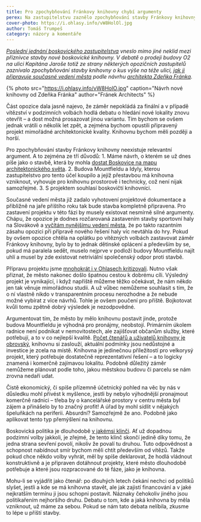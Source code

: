 ```yaml
---
title: Pro zpochybňování Fránkovy knihovny chybí argumenty
perex: Na zastupitelstvu zaznělo zpochybňování stavby Fránkovy knihovny. Podle Tomáše Trumpeše už máme debatu o knihovně za sebou. Teď chceme slyšet, kdy se konečně postaví.
cover-photo: https://i.ohlasy.info/vW8HolOl.jpg
author: Tomáš Trumpeš
category: názory a komentáře
---
```


*[Poslední jednání boskovického zastupitelstva](http://www.ohlasy.info/clanky/2018/04/zastupitelstvo.html) vneslo mimo jiné neklid mezi příznivce stavby nové boskovické knihovny. V debatě o prodeji budovy O2 na ulici Kapitána Jaroše totiž ze strany některých opozičních zastupitelů zaznívalo zpochybňování stavby knihovny o kus výše na téže ulici, [jak ji připravuje současné vedení města](http://www.ohlasy.info/clanky/2017/03/knihovna-zzn.html) podle návrhu [architekta Zdeňka Fránka](http://www.ohlasy.info/clanky/2017/10/rozhovor-franek.html).*

{% photo src="https://i.ohlasy.info/vW8HolO.jpg" caption="Návrh nové knihovny od Zdeňka Fránka" author="Fránek Architects" %}

Část opozice dala jasně najevo, že záměr nepokládá za finální a v případě vítězství v podzimních volbách hodlá debatu o hledání nové lokality znovu otevřít – a dost možná prosazovat jinou variantu. Tím bychom se ovšem jednak vrátili o několik let zpět, a zejména bychom opustili připravený projekt mimořádné architektonické kvality. Knihovnu bychom měli později a horší.

Pro zpochybňování stavby Fránkovy knihovny neexistuje relevantní argument. A to zejména ze tří důvodů: 1. Máme návrh, o kterém se už dnes píše jako o stavbě, která by mohla [dostat Boskovice na mapu architektonického světa](https://ego.ihned.cz/c1-66134420-pro-ctivo-do-kotelny-prodejny-potravin-nebo-hradu-knihovny-patri-v-cesku-k-tomu-nejzajimavejsimu-co-se-v-architekture-objevuje). 2. Budova Mountfieldu a Idyly, kterou zastupitelstvo pro tento účel koupilo a jejíž přestavbou má knihovna vzniknout, vyhovuje pro knihovnu prostorově i technicky, což není nijak samozřejmé. 3. S projektem souhlasí boskovičtí knihovníci.

Současné vedení města již zadalo vyhotovení projektové dokumentace a přibližně na jaře příštího roku tak bude stavba kompletně připravena. Pro zastavení projektu v této fázi by musely existovat nesmírně silné argumenty. Chápu, že opozice je dodnes rozčarovaná zastavením stavby sportovní haly na Slovákově a [vyčítám nynějšímu vedení města](http://www.ohlasy.info/clanky/2018/03/ostudna-hala.html), že po takto razantním zásahu opozici při přípravě nového řešení haly víc nevtáhla do hry. Pokud by ovšem opozice chtěla na oplátku po vítězných volbách zastavovat záměr Fránkovy knihovny, bylo by to jednak dětinské oplácení a především by se, pokud má paralela sedět, muselo nejprve v podloží budovy Mountfieldu najít uhlí a musel by zde existovat netriviální společenský odpor proti stavbě.

Přípravu projektu jsme [mnohokrát i v Ohlasech kritizovali](http://www.ohlasy.info/clanky/2018/04/jak-stavet.html). Nutno však přiznat, že město nakonec došlo špatnou cestou k dobrému cíli. Výsledný projekt je vynikající, i když napříště můžeme těžko očekávat, že nám někdo jen tak věnuje mimořádnou studii. A už vůbec nemůžeme souhlasit s tím, že o ní vlastně nikdo v transparentním procesu nerozhodne a že nebude možné vybírat z více návrhů. Tohle je ovšem poučení pro příště. Bojkotovat kvůli tomu zpětně dobrý výsledek je nezodpovědné.

Argumentovat tím, že město by mělo knihovnu postavit jinde, protože budova Mountfieldu je výhodná pro pronájmy, neobstojí. Primárním úkolem radnice není podnikat v nemovitostech, ale zajišťovat občanům služby, které potřebují, a to v co nejlepší kvalitě. [Počet čtenářů a uživatelů knihovny je obrovský](http://www.ohlasy.info/clanky/2016/01/knihovna.html), knihovnu si zaslouží, aktuální podmínky jsou nedůstojné a investice je zcela na místě. Knihovna je jedinečnou příležitostí pro velkorysý projekt, který potřebuje dostatečně reprezentativní řešení – a to logicky znamená i komerčně zajímavou lokalitu. Podobně důležitý záměr nemůžeme plánovat podle toho, jakou městskou budovu či parcelu se nám zrovna nedaří udat. 

Čistě ekonomický, či spíše přízemně účetnický pohled na věc by nás v důsledku mohl přivést k myšlence, jestli by nebylo výhodnější pronajmout komerčně radnici – třeba by o kancelářské prostory v centru města byl zájem a přinášelo by to značný profit! A úřad by mohl sídlit v nějakých špeluňkách na periferii. Absurdní? Samozřejmě že ano. Podobně jako aplikovat tento typ přemýšlení na knihovnu.

Boskovická politika je dlouhodobě [v jakémsi klinči](http://www.ohlasy.info/clanky/2016/02/komentar-investice.html). Ať už dopadnou podzimní volby jakkoli, je zřejmé, že tento klinč skončí jedině díky tomu, že jedna strana sevření povolí, nikoliv že povalí tu druhou. Tuto odpovědnost a schopnost nabídnout smír bychom měli chtít především od vítězů. Takže pokud chce někdo volby vyhrát, měl by spíše deklarovat, že hodlá vládnout konstruktivně a je připraven dotáhnout projekty, které město dlouhodobě potřebuje a které jsou rozpracované do té fáze, jako je knihovna.

Mohu-li se vyjádřit jako čtenář: po dlouhých letech čekání nechci od politiků slyšet, jestli a kde se má knihovna stavět, ale jak zajistí financování a v jaké nejkratším termínu ji jsou schopni postavit. Náznaky čehokoliv jiného jsou politikařením nejhoršího druhu. Debatu o tom, kde a jaká knihovna by měla vzniknout, už máme za sebou. Pokud se nám tato debata nelíbila, zkusme to lépe u příští stavby.
